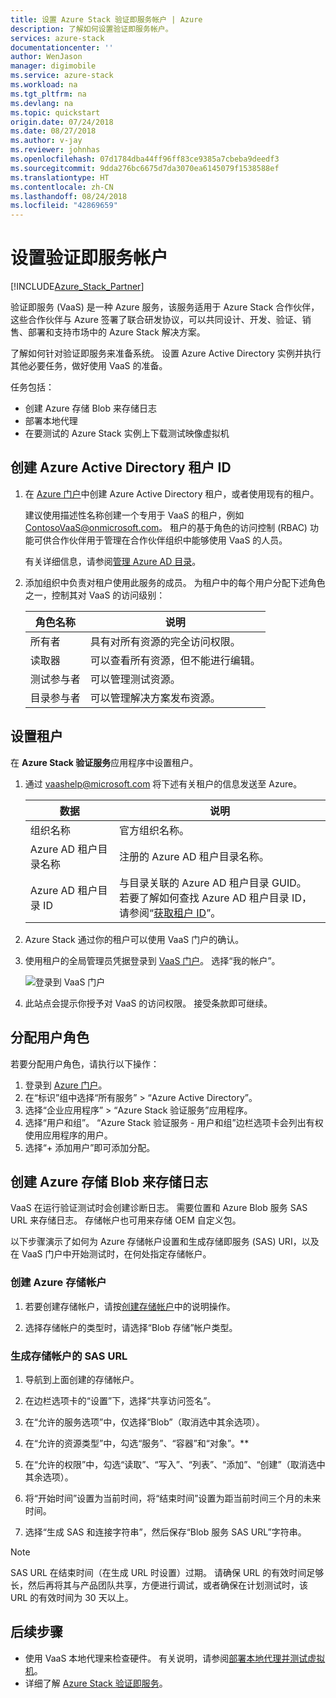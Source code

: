 ```yaml
---
title: 设置 Azure Stack 验证即服务帐户 | Azure
description: 了解如何设置验证即服务帐户。
services: azure-stack
documentationcenter: ''
author: WenJason
manager: digimobile
ms.service: azure-stack
ms.workload: na
ms.tgt_pltfrm: na
ms.devlang: na
ms.topic: quickstart
origin.date: 07/24/2018
ms.date: 08/27/2018
ms.author: v-jay
ms.reviewer: johnhas
ms.openlocfilehash: 07d1784dba44ff96ff83ce9385a7cbeba9deedf3
ms.sourcegitcommit: 9dda276bc6675d7da3070ea6145079f1538588ef
ms.translationtype: HT
ms.contentlocale: zh-CN
ms.lasthandoff: 08/24/2018
ms.locfileid: "42869659"
---
```

# <a name="set-up-your-validation-as-a-service-account"></a>设置验证即服务帐户

[!INCLUDE[Azure_Stack_Partner](./includes/azure-stack-partner-appliesto.md)]

验证即服务 (VaaS) 是一种 Azure 服务，该服务适用于 Azure Stack 合作伙伴，这些合作伙伴与 Azure 签署了联合研发协议，可以共同设计、开发、验证、销售、部署和支持市场中的 Azure Stack 解决方案。

了解如何针对验证即服务来准备系统。 设置 Azure Active Directory 实例并执行其他必要任务，做好使用 VaaS 的准备。 

任务包括：

- 创建 Azure 存储 Blob 来存储日志
- 部署本地代理
- 在要测试的 Azure Stack 实例上下载测试映像虚拟机

## <a name="create-an-azure-active-directory-tenant-id"></a>创建 Azure Active Directory 租户 ID

1. 在 [Azure 门户](https://portal.azure.cn)中创建 Azure Active Directory 租户，或者使用现有的租户。

    建议使用描述性名称创建一个专用于 VaaS 的租户，例如 ContosoVaaS@onmicrosoft.com。 租户的基于角色的访问控制 (RBAC) 功能可供合作伙伴用于管理在合作伙伴组织中能够使用 VaaS 的人员。  
    
    有关详细信息，请参阅[管理 Azure AD 目录](/active-directory/active-directory-administer)。

2. 添加组织中负责对租户使用此服务的成员。 为租户中的每个用户分配下述角色之一，控制其对 VaaS 的访问级别：

    | 角色名称 | 说明 |
    |---------------------|------------------------------------------|
    | 所有者 | 具有对所有资源的完全访问权限。 |
    | 读取器 | 可以查看所有资源，但不能进行编辑。 |
    | 测试参与者 | 可以管理测试资源。 |
    | 目录参与者 | 可以管理解决方案发布资源。 |

## <a name="set-up-your-tenant"></a>设置租户

在 **Azure Stack 验证服务**应用程序中设置租户。 

1. 通过 vaashelp@microsoft.com 将下述有关租户的信息发送至 Azure。

    | 数据 | 说明 |
    |--------------------------------|---------------------------------------------------------------------------------------------|
    | 组织名称 | 官方组织名称。 |
    | Azure AD 租户目录名称 | 注册的 Azure AD 租户目录名称。 |
    | Azure AD 租户目录 ID | 与目录关联的 Azure AD 租户目录 GUID。<br> 若要了解如何查找 Azure AD 租户目录 ID，请参阅“[获取租户 ID](/azure-resource-manager/resource-group-create-service-principal-portal#get-tenant-id)”。 |

    

2. Azure Stack 通过你的租户可以使用 VaaS 门户的确认。

3. 使用租户的全局管理员凭据登录到 [VaaS 门户](https://azurestackvalidation.com/
)。 选择“我的帐户”。

    ![登录到 VaaS 门户](media/vaas_portalsignin.png)

3. 此站点会提示你授予对 VaaS 的访问权限。 接受条款即可继续。

## <a name="assign-user-roles"></a>分配用户角色

若要分配用户角色，请执行以下操作：

1. 登录到 [Azure 门户](https://portal.azure.cn)。
2. 在“标识”组中选择“所有服务” > “Azure Active Directory”。
3. 选择“企业应用程序” > “Azure Stack 验证服务”应用程序。
4. 选择“用户和组”。 “Azure Stack 验证服务 - 用户和组”边栏选项卡会列出有权使用应用程序的用户。
5. 选择“+ 添加用户”即可添加分配。

## <a name="create-an-azure-storage-blob-to-store-logs"></a>创建 Azure 存储 Blob 来存储日志

VaaS 在运行验证测试时会创建诊断日志。 需要位置和 Azure Blob 服务 SAS URL 来存储日志。 存储帐户也可用来存储 OEM 自定义包。

以下步骤演示了如何为 Azure 存储帐户设置和生成存储即服务 (SAS) URI，以及在 VaaS 门户中开始测试时，在何处指定存储帐户。

### <a name="create-an-azure-storage-account"></a>创建 Azure 存储帐户

1. 若要创建存储帐户，请按[创建存储帐户](/storage/storage-create-storage-account#create-a-storage-account)中的说明操作。

2. 选择存储帐户的类型时，请选择“Blob 存储”帐户类型。

### <a name="generate-a-sas-url-for-the-storage-account"></a>生成存储帐户的 SAS URL

1. 导航到上面创建的存储帐户。

2. 在边栏选项卡的“设置”下，选择“共享访问签名”。

3. 在“允许的服务选项”中，仅选择“Blob”（取消选中其余选项）。

4. 在“允许的资源类型”中，勾选“服务”、“容器”和“对象”。**

5. 在“允许的权限”中，勾选“读取”、“写入”、“列表”、“添加”、“创建”（取消选中其余选项）。

6. 将“开始时间”设置为当前时间，将“结束时间”设置为距当前时间三个月的未来时间。

7. 选择“生成 SAS 和连接字符串”，然后保存“Blob 服务 SAS URL”字符串。

> [!Note]  
> SAS URL 在结束时间（在生成 URL 时设置）过期。 请确保 URL 的有效时间足够长，然后再将其与产品团队共享，方便进行调试，或者确保在计划测试时，该 URL 的有效时间为 30 天以上。

## <a name="next-steps"></a>后续步骤

- 使用 VaaS 本地代理来检查硬件。 有关说明，请参阅[部署本地代理并测试虚拟机](azure-stack-vaas-test-vm.md)。
- 详细了解 [Azure Stack 验证即服务](/azure/azure-stack/partner)。